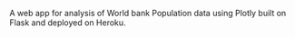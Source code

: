 A web app for analysis of World bank Population data using Plotly built on Flask and deployed on Heroku.

